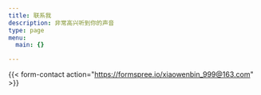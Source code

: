 ```yaml
---
title: 联系我
description: 非常高兴听到你的声音
type: page
menu:
  main: {}

---
```




{{< form-contact action="https://formspree.io/xiaowenbin_999@163.com"  >}}
